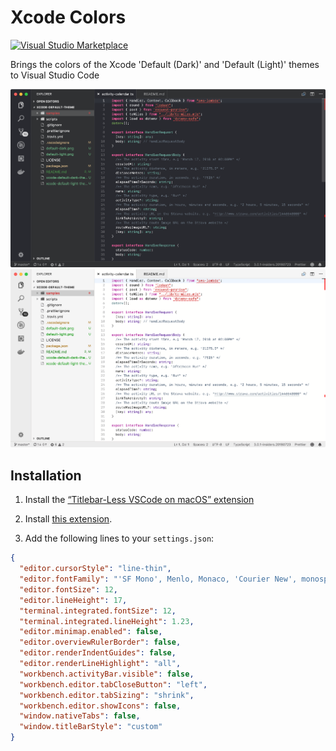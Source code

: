 # Xcode Colors

[![Visual Studio Marketplace](https://img.shields.io/vscode-marketplace/v/smockle.xcode-default-theme.svg)](https://marketplace.visualstudio.com/items?itemName=smockle.xcode-default-theme)

Brings the colors of the Xcode 'Default (Dark)' and 'Default (Light)' themes to Visual Studio Code

![Screenshot (Dark)](/default-dark.png?raw=true "Screenshot (Dark)")
![Screenshot (Light)](/default-light.png?raw=true "Screenshot (Light)")

## Installation

1.  Install the [“Titlebar-Less VSCode on macOS” extension](https://marketplace.visualstudio.com/items?itemName=lehni.vscode-titlebar-less-macos)

2.  Install [this extension](https://marketplace.visualstudio.com/items?itemName=smockle.xcode-default-theme).

3.  Add the following lines to your `settings.json`:

```JSON
{
  "editor.cursorStyle": "line-thin",
  "editor.fontFamily": "'SF Mono', Menlo, Monaco, 'Courier New', monospace",
  "editor.fontSize": 12,
  "editor.lineHeight": 17,
  "terminal.integrated.fontSize": 12,
  "terminal.integrated.lineHeight": 1.23,
  "editor.minimap.enabled": false,
  "editor.overviewRulerBorder": false,
  "editor.renderIndentGuides": false,
  "editor.renderLineHighlight": "all",
  "workbench.activityBar.visible": false,
  "workbench.editor.tabCloseButton": "left",
  "workbench.editor.tabSizing": "shrink",
  "workbench.editor.showIcons": false,
  "window.nativeTabs": false,
  "window.titleBarStyle": "custom"
}
```
